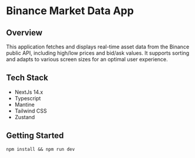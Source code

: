 # Binance Market Data App

## Overview
This application fetches and displays real-time asset data from the Binance public API, including high/low prices and bid/ask values. It supports sorting and adapts to various screen sizes for an optimal user experience.

## Tech Stack
* NextJs 14.x
* Typescript
* Mantine
* Tailwind CSS
* Zustand

## Getting Started
```
npm install && npm run dev
```